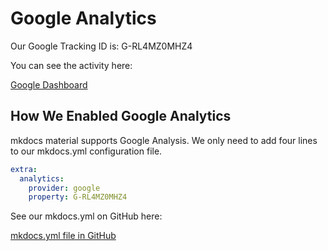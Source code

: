 # Google Analytics

Our Google Tracking ID is: G-RL4MZ0MHZ4

You can see the activity here:

[Google Dashboard](https://analytics.google.com/analytics/web/?authuser=0#/p396897933/reports/intelligenthome)

## How We Enabled Google Analytics

mkdocs material supports Google Analysis.  We only need to add four lines
to our mkdocs.yml configuration file.

```yml
extra:
  analytics:
    provider: google
    property: G-RL4MZ0MHZ4
```

See our mkdocs.yml on GitHub here:

[mkdocs.yml file in GitHub](https://github.com/CoderDojoTC/ai-racing-league/blob/master/mkdocs.yml)